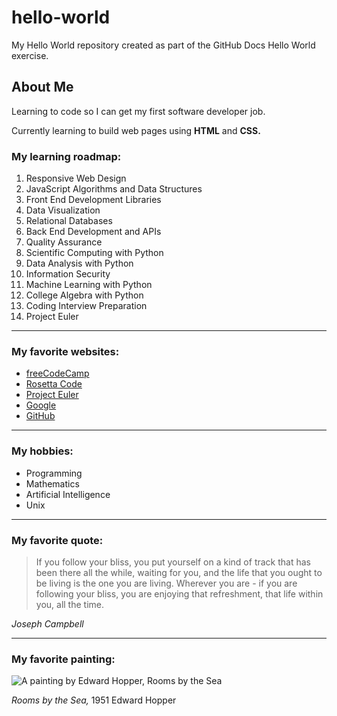 # hello-world
My Hello World repository created as part of the GitHub Docs Hello World exercise.

## About Me
Learning to code so I can get my first software developer job.

Currently learning to build web pages using **HTML** and **CSS.**

### My learning roadmap:

1. Responsive Web Design
2. JavaScript Algorithms and Data Structures
3. Front End Development Libraries
4. Data Visualization
5. Relational Databases
6. Back End Development and APIs
7. Quality Assurance
8. Scientific Computing with Python
9. Data Analysis with Python
10. Information Security
11. Machine Learning with Python
12. College Algebra with Python
13. Coding Interview Preparation
14. Project Euler

---

### My favorite websites:

- [freeCodeCamp](https://www.freecodecamp.org/)
- [Rosetta Code](https://rosettacode.org/wiki/Rosetta_Code)
- [Project Euler](https://projecteuler.net/)
- [Google](https://www.google.com/)
- [GitHub](https://github.com/)

---

### My hobbies:

- Programming
- Mathematics
- Artificial Intelligence
- Unix

---

### My favorite quote:

> If you follow your bliss, you put yourself on a kind of track that has been there all the while, waiting for you, and the life that you ought to be living is the one you are living. Wherever you are - if you are following your bliss, you are enjoying that refreshment, that life within you, all the time.

*Joseph Campbell*

---

### My favorite painting:

![A painting by Edward Hopper, Rooms by the Sea](https://www.edwardhopper.net/images/paintings/rooms-by-the-sea.jpg)

*Rooms by the Sea,* 1951 Edward Hopper
